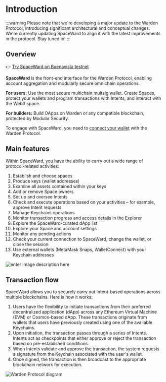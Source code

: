 ﻿---
sidebar_position: 1
id: home-doc
slug: /
---

# Introduction

:::warning
Please note that we're developing a major update to the Warden Protocol, introducing significant architectural and conceptual changes. We're currently updating SpaceWard to align it with the latest improvements in the protocol. Stay tuned in! 
:::

## Overview

👉 [Try SpaceWard on Buenavista testnet](https://spaceward.buenavista.wardenprotocol.org)

**SpaceWard** is the front-end interface for the Warden Protocol, enabling account aggregation and modularly secure omnichain operations.

**For users:** Use the most secure multichain multsig wallet. Create Spaces, protect your wallets and program transactions with Intents, and interact with the Web3 space.

**For builders:** Build OApps on Warden or any compatible blockchain, protected by Modular Security.

To engage with SpaceWard, you need to [connect your wallet](/spaceward/connect-your-wallet) with the Warden Protocol.

## Main features

Within SpaceWard, you have the ability to carry out a wide range of protocol-related activities:

1. Establish and choose spaces
2. Produce keys (wallet addresses)
3. Examine all assets contained within your keys
4. Add or remove Space owners
5. Set up and oversee Intents
6. Check and execute operations based on your activities – for example, approve Intent requests
7. Manage Keychains operations
8. Monitor transaction progress and access details in the Explorer
9. Explore the SpaceWard-curated dApp list
10. Explore your Space and account settings
11. Monitor any pending actions
12. Check your current connection to SpaceWard, change the wallet, or close the session
13. Use external wallets (MetaMask Snaps, WalletConnect) with your Keychain addresses

![enter image description here](https://i.ibb.co/5MzQqDs/spaceward.png)

## Transaction flow

SpaceWard allows you to securely carry out Intent-based operations across multiple blockchains. Here is how it works:

1. Users have the flexibility to initiate transactions from their preferred decentralized application (dApp) across any Ethereum Virtual Machine (EVM) or Cosmos-based dApp. These transactions originate from wallets that users have previously created using one of the available Keychains.
2. Upon initiation, the transaction passes through a series of Intents. Intents act as checkpoints that either approve or reject the transaction based on pre-established conditions.
3. When Intents validate and approve the transaction, the system requests a signature from the Keychain associated with the user's wallet.
4. Once signed, the transaction is then broadcast to the appropriate blockchain network for execution.

![Warden Protocol diagram](https://i.ibb.co/6yYvGJK/Screenshot-2024-02-09-at-12-21-22.png)
